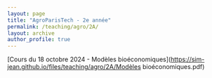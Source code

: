 ```yaml
---
layout: page
title: "AgroParisTech - 2e année"
permalink: /teaching/agro/2A/
layout: archive
author_profile: true
---
```


[Cours du 18 octobre 2024 - Modèles bioéconomiques](https://sim-jean.github.io/files/teaching/agro/2A/Modèles bioéconomiques.pdf)


